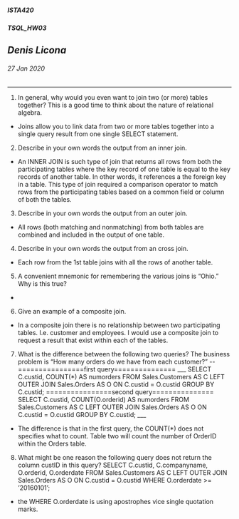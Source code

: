 ﻿##### __ISTA420__ 
##### __TSQL_HW03__

## *Denis Licona*
###### *27 Jan 2020* 
---

1. In general, why would you even want to join two (or more) tables together? This is a good time to think about the nature of relational algebra.
* Joins allow you to link data from two or more tables together into a single query result from one single SELECT statement. 

2. Describe in your own words the output from an inner join.
* An INNER JOIN is such type of join that returns all rows from both the participating tables where the key record of one table is equal to the key records of another table. In other words, it references a the foreign key in a table. This type of join required a comparison operator to match rows from the participating tables based on a common field or column of both the tables.

3. Describe in your own words the output from an outer join.
* All rows (both matching and nonmatching) from both tables are combined and included in the output of one table.

4. Describe in your own words the output from an cross join.
* Each row from the 1st table joins with all the rows of another table. 

5. A convenient mnemonic for remembering the various joins is “Ohio.” Why is this true?
* 

6. Give an example of a composite join.
* In a composite join there is no relationship between two participating tables. I.e. customer and employees. I would use a composite join to request a result that exist within each of the tables. 

7. What is the difference between the following two queries? The business problem is “How many orders do we have from each customer?”
-- ================first query===============
___ SELECT C.custid, COUNT(*) AS numorders
FROM Sales.Customers AS C
LEFT OUTER JOIN Sales.Orders AS O
ON C.custid = O.custid
GROUP BY C.custid;
================second query===============
SELECT C.custid, COUNT(O.orderid) AS numorders
FROM Sales.Customers AS C
LEFT OUTER JOIN Sales.Orders AS O
ON C.custid = O.custid
GROUP BY C.custid; ___ 
* The difference is that in the first query, the COUNT(*) does not specifies what to count. Table two will count the number of OrderID within the Orders table. 

8. What might be one reason the following query does not return the column custID in this query?
SELECT C.custid, C.companyname, O.orderid, O.orderdate
FROM Sales.Customers AS C
LEFT OUTER JOIN Sales.Orders AS O
ON C.custid = O.custid
WHERE O.orderdate >= ’20160101’;

* the WHERE O.orderdate is using apostrophes vice single quotation marks. 